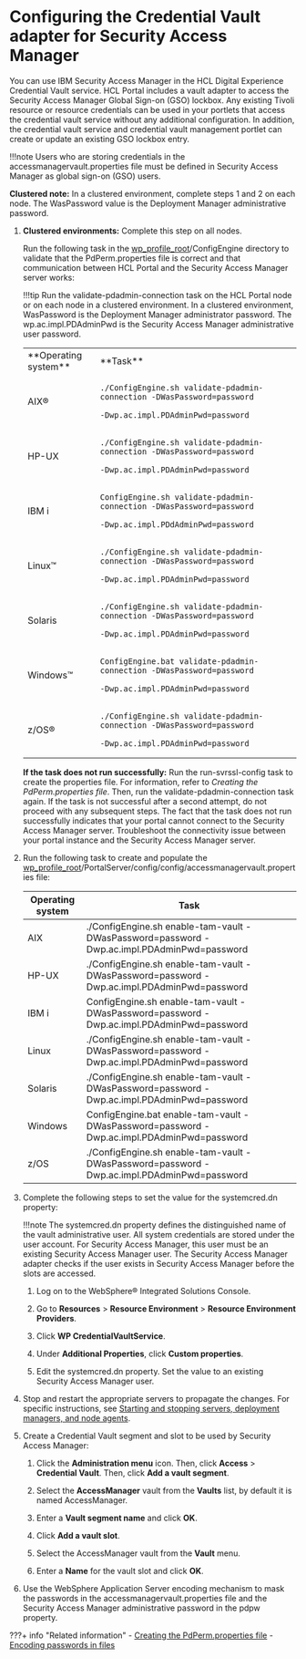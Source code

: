 # Configuring the Credential Vault adapter for Security Access Manager

You can use IBM Security Access Manager in the HCL Digital Experience Credential Vault service. HCL Portal includes a vault adapter to access the Security Access Manager Global Sign-on (GSO) lockbox. Any existing Tivoli resource or resource credentials can be used in your portlets that access the credential vault service without any additional configuration. In addition, the credential vault service and credential vault management portlet can create or update an existing GSO lockbox entry.

!!!note
    Users who are storing credentials in the accessmanagervault.properties file must be defined in Security Access Manager as global sign-on (GSO) users.

**Clustered note:** In a clustered environment, complete steps 1 and 2 on each node. The WasPassword value is the Deployment Manager administrative password.

1.  **Clustered environments:** Complete this step on all nodes.

    Run the following task in the [wp\_profile\_root](../../../../../../../../guide_me/wpsdirstr.md#wp_profile_root)/ConfigEngine directory to validate that the PdPerm.properties file is correct and that communication between HCL Portal and the Security Access Manager server works:

    !!!tip
        Run the validate-pdadmin-connection task on the HCL Portal node or on each node in a clustered environment. In a clustered environment, WasPassword is the Deployment Manager administrator password. The wp.ac.impl.PDAdminPwd is the Security Access Manager administrative user password.

    <table>
    <tr>
    <td> **Operating system** </td><td> **Task** </td>
    </tr>
    <tr>
    <td> AIX® </td>
    <td>

    ```
    ./ConfigEngine.sh validate-pdadmin-connection -DWasPassword=password 
                                                  -Dwp.ac.impl.PDAdminPwd=password
    ```

    </td>
    </tr>
    <tr>
    <td> HP-UX </td>
    <td>

    ```
    ./ConfigEngine.sh validate-pdadmin-connection -DWasPassword=password 
                                                  -Dwp.ac.impl.PDAdminPwd=password
    ```

    </td>
    </tr>
    <tr>
    <td> IBM i </td>
    <td>

    ```
    ConfigEngine.sh validate-pdadmin-connection -DWasPassword=password 
                                                -Dwp.ac.impl.PDdAdminPwd=password
    ```

    </td>
    </tr>
    <tr>
    <td> Linux™ </td>
    <td>

    ```
    ./ConfigEngine.sh validate-pdadmin-connection -DWasPassword=password 
                                                  -Dwp.ac.impl.PDAdminPwd=password
    ```

    </td>
    </tr>
    <tr>
    <td> Solaris </td>
    <td>

    ```
    ./ConfigEngine.sh validate-pdadmin-connection -DWasPassword=password 
                                                  -Dwp.ac.impl.PDAdminPwd=password
    ```

    </td>
    </tr>
    <tr>
    <td> Windows™ </td>
    <td>

    ```
    ConfigEngine.bat validate-pdadmin-connection -DWasPassword=password 
                                                 -Dwp.ac.impl.PDAdminPwd=password
    ```

    </td>
    </tr>
     <tr>
    <td> z/OS® </td>
    <td>

    ```
    ./ConfigEngine.sh validate-pdadmin-connection -DWasPassword=password 
                                                  -Dwp.ac.impl.PDAdminPwd=password
    ```

    </td>
    </tr>
    </table>

    **If the task does not run successfully:** Run the run-svrssl-config task to create the properties file. For information, refer to *Creating the PdPerm.properties file*. Then, run the validate-pdadmin-connection task again. If the task is not successful after a second attempt, do not proceed with any subsequent steps. The fact that the task does not run successfully indicates that your portal cannot connect to the Security Access Manager server. Troubleshoot the connectivity issue between your portal instance and the Security Access Manager server.

2.  Run the following task to create and populate the [wp\_profile\_root](../../../../../../../../guide_me/wpsdirstr.md#wp_profile_root)/PortalServer/config/config/accessmanagervault.properties file:

    |Operating system|Task|
    |----------------|----|
    |AIX|./ConfigEngine.sh enable-tam-vault -DWasPassword=password -Dwp.ac.impl.PDAdminPwd=password|
    |HP-UX|./ConfigEngine.sh enable-tam-vault -DWasPassword=password -Dwp.ac.impl.PDAdminPwd=password|
    |IBM i|ConfigEngine.sh enable-tam-vault -DWasPassword=password -Dwp.ac.impl.PDAdminPwd=password|
    |Linux|./ConfigEngine.sh enable-tam-vault -DWasPassword=password -Dwp.ac.impl.PDAdminPwd=password|
    |Solaris|./ConfigEngine.sh enable-tam-vault -DWasPassword=password -Dwp.ac.impl.PDAdminPwd=password|
    |Windows|ConfigEngine.bat enable-tam-vault -DWasPassword=password -Dwp.ac.impl.PDAdminPwd=password|
    |z/OS|./ConfigEngine.sh enable-tam-vault -DWasPassword=password -Dwp.ac.impl.PDAdminPwd=password|

3.  Complete the following steps to set the value for the systemcred.dn property:

    !!!note
        The systemcred.dn property defines the distinguished name of the vault administrative user. All system credentials are stored under the user account. For Security Access Manager, this user must be an existing Security Access Manager user. The Security Access Manager adapter checks if the user exists in Security Access Manager before the slots are accessed.

    1.  Log on to the WebSphere® Integrated Solutions Console.

    2.  Go to **Resources** \> **Resource Environment** \> **Resource Environment Providers**.

    3.  Click **WP CredentialVaultService**.

    4.  Under **Additional Properties**, click **Custom properties**.

    5.  Edit the systemcred.dn property. Set the value to an existing Security Access Manager user.

4.  Stop and restart the appropriate servers to propagate the changes. For specific instructions, see [Starting and stopping servers, deployment managers, and node agents](../../../../../../stopstart.md).


5.  Create a Credential Vault segment and slot to be used by Security Access Manager:

    1.  Click the **Administration menu** icon. Then, click **Access** \> **Credential Vault**. Then, click **Add a vault segment**.

    2.  Select the **AccessManager** vault from the **Vaults** list, by default it is named AccessManager.

    3.  Enter a **Vault segment name** and click **OK**.

    4.  Click **Add a vault slot**.

    5.  Select the AccessManager vault from the **Vault** menu.

    6.  Enter a **Name** for the vault slot and click **OK**.

6.  Use the WebSphere Application Server encoding mechanism to mask the passwords in the accessmanagervault.properties file and the Security Access Manager administrative password in the pdpw property.




???+ info "Related information"
    - [Creating the PdPerm.properties file](run_svrssl_config.md)
    - [Encoding passwords in files](https://www.ibm.com/docs/en/was/9.0.5?topic=SSEQTP_9.0.5/com.ibm.websphere.nd.multiplatform.doc/ae/tsec_protplaintxt.htm)


